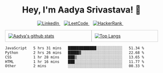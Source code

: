 <h1 align='center'>
    Hey, I'm Aadya Srivastava! 👋
</h1>

<p align='center'>
    <a href="https://www.linkedin.com/in/aadya28">
        <img alt="LinkedIn" src="https://img.shields.io/badge/linkedin-%230077B5.svg?&style=for-the-badge&logo=linkedin&logoColor=white" />
    </a>&nbsp;&nbsp;
    <a href="https://leetcode.com/Aadya_Srivastava/">
        <img alt="LeetCode" src="https://img.shields.io/badge/-LeetCode-FFA116?style=for-the-badge&logo=LeetCode&logoColor=black"/>
    </a>&nbsp;&nbsp;
    <a href="https://www.hackerrank.com/aadyasri123?hr_r=1">
        <img alt="HackerRank" src="https://img.shields.io/badge/-Hackerrank-2EC866?style=for-the-badge&logo=HackerRank&logoColor=white"/>
    </a>&nbsp;&nbsp;
</p>

<div style="display: flex; flex-direction: row;">
    <div style="flex-grow: 1; border: 1px solid #ccc; padding: 10px;">
        <a href="https://github.com/aadya28">
            <img src="https://github-readme-stats.vercel.app/api?username=aadya28" alt="Aadya's github stats" />
        </a>
    </div>
    <div style="flex-grow: 1; border: 1px solid #ccc; padding: 10px;">
        <a href="https://github.com/aadya28">
            <img src="https://github-readme-stats.vercel.app/api/top-langs/?username=aadya28" alt="Top Langs" />
        </a>
    </div>
</div>

<!--START_SECTION:waka-->

```txt
JavaScript   5 hrs 31 mins   █████████████░░░░░░░░░░░░   51.34 %
Python       2 hrs 26 mins   █████▓░░░░░░░░░░░░░░░░░░░   22.68 %
CSS          1 hr 28 mins    ███▒░░░░░░░░░░░░░░░░░░░░░   13.65 %
HTML         1 hr 16 mins    ███░░░░░░░░░░░░░░░░░░░░░░   11.77 %
Other        2 mins          ░░░░░░░░░░░░░░░░░░░░░░░░░   00.33 %
```

<!--END_SECTION:waka-->